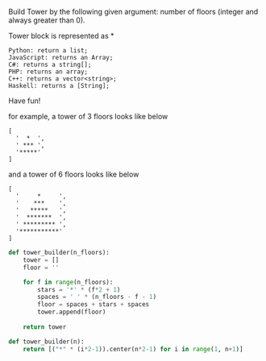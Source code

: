 Build Tower by the following given argument:
number of floors (integer and always greater than 0).

Tower block is represented as *

    Python: return a list;
    JavaScript: returns an Array;
    C#: returns a string[];
    PHP: returns an array;
    C++: returns a vector<string>;
    Haskell: returns a [String];

Have fun!

for example, a tower of 3 floors looks like below

    [
      '  *  ', 
      ' *** ', 
      '*****'
    ]

and a tower of 6 floors looks like below

    [
      '     *     ', 
      '    ***    ', 
      '   *****   ', 
      '  *******  ', 
      ' ********* ', 
      '***********'
    ]
```py
def tower_builder(n_floors):
    tower = []
    floor = ''

    for f in range(n_floors):
        stars = '*' * (f*2 + 1)
        spaces = ' ' * (n_floors - f - 1)
        floor = spaces + stars + spaces
        tower.append(floor)
        
    return tower
```
```py
def tower_builder(n):
    return [("*" * (i*2-1)).center(n*2-1) for i in range(1, n+1)]
```
